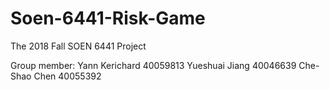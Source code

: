 # Soen-6441-Risk-Game

The 2018 Fall SOEN 6441 Project

Group member:
Yann Kerichard 40059813
Yueshuai Jiang 40046639
Che-Shao Chen 40055392
